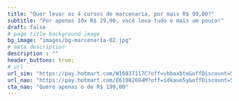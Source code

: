 ```yaml
---
title: "Quer levar os 4 cursos de marcenaria, por mais R$ 99,00?"
subtitle: "Por apenas 10x R$ 29,90, você leva tudo e mais um pouco!"
draft: false
# page title background image
bg_image: "images/bg-marcenaria-02.jpg"
# meta description
description : ""
header_buttons: true;
# url
url_sim: "https://pay.hotmart.com/W16037117C?off=vhbaxbte&offDiscount=SITEOFICINA"
url_nao: "https://pay.hotmart.com/E61982694M?off=idkauo5y&offDiscount=SITEOFICINA"
cta_nao: "Quero apenas o de R$ 199,00"
---
```


